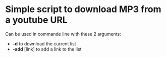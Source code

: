 # Simple script to download MP3 from a youtube URL

Can be used in commande line with these 2 arguments:
- **-d** to download the current list
- **-add** [link] to add a link to the list
